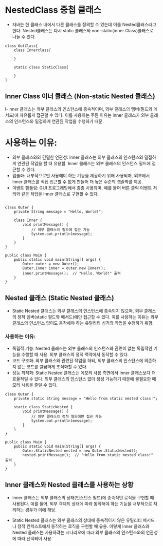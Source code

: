 # NestedClass 중첩 클래스

- 자바는 한 클래스 내에서 다른 클래스를 정의할 수 있는데 이를 Nested클래스라고 한다. Nested클래스는 다시 static 클래스와 non-static(inner Class)클래스로 나눌 수 있다.

```
class OutClass{
    class Innerclass{

    }

    static class StaticClass{

    }
}
```

## Inner Class 이너 클래스 (Non-static Nested 클래스)
I- nner 클래스는 외부 클래스의 인스턴스에 종속적이며, 외부 클래스의 멤버(필드와 메서드)에 자유롭게 접근할 수 있다. 이를 사용하는 주된 이유는 Inner 클래스가 외부 클래스의 인스턴스와 밀접하게 연관된 작업을 수행하기 때문.

# 사용하는 이유:
- 외부 클래스와의 긴밀한 연관성: Inner 클래스는 외부 클래스의 인스턴스와 밀접하게 연관된 작업을 할 때 유용함. Inner 클래스는 외부 클래스의 인스턴스 필드에 접근할 수 있다.
- 캡슐화: 내부적으로만 사용해야 하는 기능을 제공하기 위해 사용되며, 외부에서 Inner 클래스를 직접 접근할 수 없게 만들어 더 높은 수준의 캡슐화를 제공.
- 이벤트 핸들링: GUI 프로그래밍에서 종종 사용되며, 예를 들어 버튼 클릭 이벤트 처리와 같은 작업을 Inner 클래스로 구현할 수 있다.

```

class Outer {
    private String message = "Hello, World!";

    class Inner {
        void printMessage() {
            // 외부 클래스의 필드에 접근 가능
            System.out.println(message);
        }
    }
}

public class Main {
    public static void main(String[] args) {
        Outer outer = new Outer();
        Outer.Inner inner = outer.new Inner();
        inner.printMessage();  // "Hello, World!" 출력
    }
}

```

##  Nested 클래스 (Static Nested 클래스)
- Static Nested 클래스는 외부 클래스의 인스턴스에 종속되지 않으며, 외부 클래스의 정적 멤버(static 필드와 메서드)에만 접근할 수 있다. 이를 사용하는 이유는 외부 클래스의 인스턴스 없이도 동작해야 하는 유틸리티 성격의 작업을 수행하기 위함.

### 사용하는 이유:
- 독립적 기능: Nested 클래스는 외부 클래스의 인스턴스와 관련이 없는 독립적인 기능을 수행할 때 사용. 외부 클래스의 정적 맥락에서 동작할 수 있다.
- 코드 구조화: 외부 클래스와 관련된 작업을 하되, 외부 클래스의 인스턴스에 의존하지 않는 코드를 깔끔하게 조직화할 수 있다.
- 성능 최적화: Static Nested 클래스는 메모리 사용 측면에서 Inner 클래스보다 더 효율적일 수 있다. 외부 클래스의 인스턴스 없이 생성 가능하기 때문에 불필요한 메모리 사용을 줄일 수 있다.


```
class Outer {
    private static String message = "Hello from static nested class!";

    static class StaticNested {
        void printMessage() {
            // 외부 클래스의 정적 필드에만 접근 가능
            System.out.println(message);
        }
    }
}

public class Main {
    public static void main(String[] args) {
        Outer.StaticNested nested = new Outer.StaticNested();
        nested.printMessage();  // "Hello from static nested class!" 출력
    }
}

```

## Inner 클래스와 Nested 클래스를 사용하는 상황
- Inner 클래스는 외부 클래스의 상태(인스턴스 필드)에 종속적인 로직을 구현할 때 사용된다. 예를 들어, 외부 객체의 상태에 따라 동작해야 하는 기능을 내부적으로 처리하는 경우가 이에 해당.

- Static Nested 클래스는 외부 클래스의 상태에 종속적이지 않은 유틸리티 메서드나 정적 컨텍스트에서 동작하는 로직을 구현할 때 유용.
이렇게 Inner 클래스와 Nested 클래스는 사용하려는 시나리오에 따라 외부 클래스의 인스턴스와의 연관성에 따라 선택되어 사용.